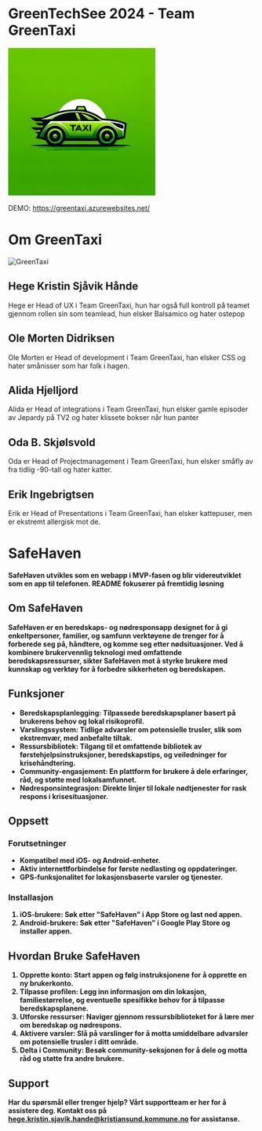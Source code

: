 # GreenTechSee 2024 - Team GreenTaxi

<img src="logo.png" style="max-width: 300px" />

DEMO: https://greentaxi.azurewebsites.net/

<h1>Om GreenTaxi</h1>

![GreenTaxi](https://github.com/Kristiansund-kommune/GreenTechSee-Team-GreenTaxi-2024/assets/28563616/25a85b9d-6e15-4390-9f89-d66bcb0de24b)


<h2>Hege Kristin Sjåvik Hånde</h2>
<p>Hege er Head of UX i Team GreenTaxi, hun har også full kontroll på teamet gjennom rollen sin som teamlead, hun elsker Balsamico og hater ostepop</p>

<h2>Ole Morten Didriksen</h2>
<p>Ole Morten er Head of development i Team GreenTaxi, han elsker CSS og hater smånisser som har folk i hagen.</p>

<h2>Alida Hjelljord</h2>
<p>Alida er Head of integrations i Team GreenTaxi, hun elsker gamle episoder av Jepardy på TV2 og hater klissete bokser når hun panter</p>

<h2>Oda B. Skjølsvold</h2>
<p>Oda er Head of Projectmanagement i Team GreenTaxi, hun elsker småfly av fra tidlig -90-tall og hater katter.</p>

<h2>Erik Ingebrigtsen</h2>
<p>Erik er Head of Presentations i Team GreenTaxi, han elsker kattepuser, men er ekstremt allergisk mot de.</p>

<h1>SafeHaven</h1>

<strong>SafeHaven utvikles som en webapp i MVP-fasen og blir videreutviklet som en app til telefonen. README fokuserer på fremtidig løsning

<h2>Om SafeHaven</h2>
<p>SafeHaven er en beredskaps- og nødresponsapp designet for å gi enkeltpersoner, familier, og samfunn verktøyene de trenger for å forberede seg på, håndtere, og komme seg etter nødsituasjoner. Ved å kombinere brukervennlig teknologi med omfattende beredskapsressurser, sikter SafeHaven mot å styrke brukere med kunnskap og verktøy for å forbedre sikkerheten og beredskapen.</p>

<h2>Funksjoner</h2>
<ul>
  <li><strong>Beredskapsplanlegging:</strong> Tilpassede beredskapsplaner basert på brukerens behov og lokal risikoprofil.</li>
  <li><strong>Varslingssystem:</strong> Tidlige advarsler om potensielle trusler, slik som ekstremvær, med anbefalte tiltak.</li>
  <li><strong>Ressursbibliotek:</strong> Tilgang til et omfattende bibliotek av førstehjelpsinstruksjoner, beredskapstips, og veiledninger for krisehåndtering.</li>
  <li><strong>Community-engasjement:</strong> En plattform for brukere å dele erfaringer, råd, og støtte med lokalsamfunnet.</li>
  <li><strong>Nødresponsintegrasjon:</strong> Direkte linjer til lokale nødtjenester for rask respons i krisesituasjoner.</li>
</ul>

<h2>Oppsett</h2>
<h3>Forutsetninger</h3>
<ul>
  <li>Kompatibel med iOS- og Android-enheter.</li>
  <li>Aktiv internettforbindelse for første nedlasting og oppdateringer.</li>
  <li>GPS-funksjonalitet for lokasjonsbaserte varsler og tjenester.</li>
</ul>

<h3>Installasjon</h3>
<ol>
  <li><strong>iOS-brukere:</strong> Søk etter "SafeHaven" i App Store og last ned appen.</li>
  <li><strong>Android-brukere:</strong> Søk etter "SafeHaven" i Google Play Store og installer appen.</li>
</ol>

<h2>Hvordan Bruke SafeHaven</h2>
<ol>
  <li><strong>Opprette konto:</strong> Start appen og følg instruksjonene for å opprette en ny brukerkonto.</li>
  <li><strong>Tilpasse profilen:</strong> Legg inn informasjon om din lokasjon, familiestørrelse, og eventuelle spesifikke behov for å tilpasse beredskapsplanene.</li>
  <li><strong>Utforske ressurser:</strong> Naviger gjennom ressursbiblioteket for å lære mer om beredskap og nødrespons.</li>
  <li><strong>Aktivere varsler:</strong> Slå på varslinger for å motta umiddelbare advarsler om potensielle trusler i ditt område.</li>
  <li><strong>Delta i Community:</strong> Besøk community-seksjonen for å dele og motta råd og støtte fra andre brukere.</li>
</ol>

<h2>Support</h2>
<p>Har du spørsmål eller trenger hjelp? Vårt supportteam er her for å assistere deg. Kontakt oss på <a href="mailto: hege.kristin.sjavik.hande@kristiansund.kommune.no">hege.kristin.sjavik.hande@kristiansund.kommune.no</a> for assistanse.</p>

